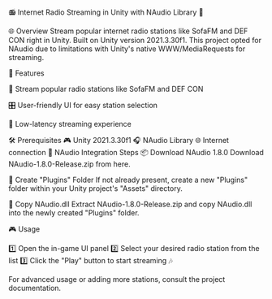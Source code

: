 📻 Internet Radio Streaming in Unity with NAudio Library 🎵

🌐 Overview
Stream popular internet radio stations like SofaFM and DEF CON right in Unity. Built on Unity version 2021.3.30f1. This project opted for NAudio due to limitations with Unity's native WWW/MediaRequests for streaming.

🌟 Features

📡 Stream popular radio stations like SofaFM and DEF CON

🎛️ User-friendly UI for easy station selection

🚀 Low-latency streaming experience

🛠 Prerequisites
🎮 Unity 2021.3.30f1
🎧 NAudio Library
🌐 Internet connection
🔧 NAudio Integration Steps
📦 Download NAudio 1.8.0
Download NAudio-1.8.0-Release.zip from here.

📂 Create "Plugins" Folder
If not already present, create a new "Plugins" folder within your Unity project's "Assets" directory.

📄 Copy NAudio.dll
Extract NAudio-1.8.0-Release.zip and copy NAudio.dll into the newly created "Plugins" folder.

🎮 Usage

1️⃣ Open the in-game UI panel
2️⃣ Select your desired radio station from the list
3️⃣ Click the "Play" button to start streaming 🎶

For advanced usage or adding more stations, consult the project documentation.

